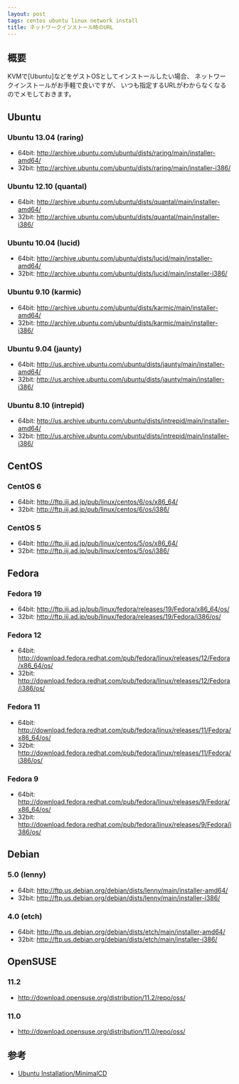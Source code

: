 ```yaml
---
layout: post
tags: centos ubuntu linux network install
title: ネットワークインストール時のURL
---
```

## 概要

KVMで[Ubuntu]などをゲストOSとしてインストールしたい場合、
ネットワークインストールがお手軽で良いですが、
いつも指定するURLがわからなくなるのでメモしておきます。

## Ubuntu
### Ubuntu 13.04 (raring)
- 64bit: <http://archive.ubuntu.com/ubuntu/dists/raring/main/installer-amd64/>
- 32bit: <http://archive.ubuntu.com/ubuntu/dists/raring/main/installer-i386/>

### Ubuntu 12.10 (quantal)
- 64bit: <http://archive.ubuntu.com/ubuntu/dists/quantal/main/installer-amd64/>
- 32bit: <http://archive.ubuntu.com/ubuntu/dists/quantal/main/installer-i386/>

### Ubuntu 10.04 (lucid)
- 64bit: <http://archive.ubuntu.com/ubuntu/dists/lucid/main/installer-amd64/>
- 32bit: <http://archive.ubuntu.com/ubuntu/dists/lucid/main/installer-i386/>

### Ubuntu 9.10 (karmic)
- 64bit: <http://archive.ubuntu.com/ubuntu/dists/karmic/main/installer-amd64/>
- 32bit: <http://archive.ubuntu.com/ubuntu/dists/karmic/main/installer-i386/>

### Ubuntu 9.04 (jaunty)
<ul>
<li>64bit: <a href="http://us.archive.ubuntu.com/ubuntu/dists/jaunty/main/installer-amd64/">http://us.archive.ubuntu.com/ubuntu/dists/jaunty/main/installer-amd64/</a></li>
<li>32bit: <a href="http://us.archive.ubuntu.com/ubuntu/dists/jaunty/main/installer-i386/">http://us.archive.ubuntu.com/ubuntu/dists/jaunty/main/installer-i386/</a></li>
</ul>

### Ubuntu 8.10 (intrepid)
<ul>
<li>64bit: <a href="http://us.archive.ubuntu.com/ubuntu/dists/intrepid/main/installer-amd64/">http://us.archive.ubuntu.com/ubuntu/dists/intrepid/main/installer-amd64/</a></li>
<li>32bit: <a href="http://us.archive.ubuntu.com/ubuntu/dists/intrepid/main/installer-i386/">http://us.archive.ubuntu.com/ubuntu/dists/intrepid/main/installer-i386/</a></li>
</ul>

## CentOS
### CentOS 6

- 64bit: <http://ftp.iij.ad.jp/pub/linux/centos/6/os/x86_64/>
- 32bit: <http://ftp.iij.ad.jp/pub/linux/centos/6/os/i386/>

### CentOS 5
- 64bit: <http://ftp.iij.ad.jp/pub/linux/centos/5/os/x86_64/>
- 32bit: <http://ftp.iij.ad.jp/pub/linux/centos/5/os/i386/>

## Fedora
### Fedora 19
- 64bit: <http://ftp.iij.ad.jp/pub/linux/fedora/releases/19/Fedora/x86_64/os/>
- 32bit: <http://ftp.iij.ad.jp/pub/linux/fedora/releases/19/Fedora/i386/os/>

### Fedora 12
<ul>
<li>64bit: <a href="http://download.fedora.redhat.com/pub/fedora/linux/releases/12/Fedora/x86_64/os/">http://download.fedora.redhat.com/pub/fedora/linux/releases/12/Fedora/x86_64/os/</a></li>
<li>32bit: <a href="http://download.fedora.redhat.com/pub/fedora/linux/releases/12/Fedora/i386/os/">http://download.fedora.redhat.com/pub/fedora/linux/releases/12/Fedora/i386/os/</a></li>
</ul>

### Fedora 11
<ul>
<li>64bit: <a href="http://download.fedora.redhat.com/pub/fedora/linux/releases/11/Fedora/x86_64/os/">http://download.fedora.redhat.com/pub/fedora/linux/releases/11/Fedora/x86_64/os/</a></li>
<li>32bit: <a href="http://download.fedora.redhat.com/pub/fedora/linux/releases/11/Fedora/i386/os/">http://download.fedora.redhat.com/pub/fedora/linux/releases/11/Fedora/i386/os/</a></li>
</ul>

### Fedora 9
<ul>
<li>64bit: <a href="http://download.fedora.redhat.com/pub/fedora/linux/releases/9/Fedora/x86_64/os/">http://download.fedora.redhat.com/pub/fedora/linux/releases/9/Fedora/x86_64/os/</a></li>
<li>32bit: <a href="http://download.fedora.redhat.com/pub/fedora/linux/releases/9/Fedora/i386/os/">http://download.fedora.redhat.com/pub/fedora/linux/releases/9/Fedora/i386/os/</a></li>
</ul>

## Debian

### 5.0 (lenny)
<ul>
<li>64bit: <a href="http://ftp.us.debian.org/debian/dists/lenny/main/installer-amd64/">http://ftp.us.debian.org/debian/dists/lenny/main/installer-amd64/</a></li>
<li>32bit: <a href="http://ftp.us.debian.org/debian/dists/lenny/main/installer-i386/">http://ftp.us.debian.org/debian/dists/lenny/main/installer-i386/</a></li>
</ul>

### 4.0 (etch)
<ul>
<li>64bit: <a href="http://ftp.us.debian.org/debian/dists/etch/main/installer-amd64/">http://ftp.us.debian.org/debian/dists/etch/main/installer-amd64/</a></li>
<li>32bit: <a href="http://ftp.us.debian.org/debian/dists/etch/main/installer-i386/">http://ftp.us.debian.org/debian/dists/etch/main/installer-i386/</a></li>
</ul>

## OpenSUSE
### 11.2
<ul>
<li><a href="http://download.opensuse.org/distribution/11.2/repo/oss/">http://download.opensuse.org/distribution/11.2/repo/oss/</a></li>
</ul>

### 11.0
<ul>
<li><a href="http://download.opensuse.org/distribution/11.0/repo/oss/">http://download.opensuse.org/distribution/11.0/repo/oss/</a></li>
</ul>

## 参考
* [Ubuntu Installation/MinimalCD](https://help.ubuntu.com/community/Installation/MinimalCD)
